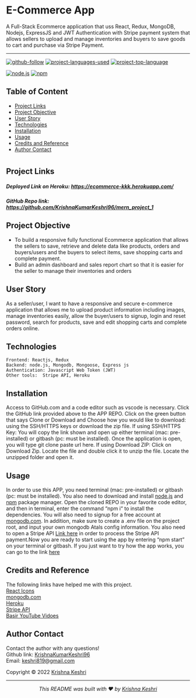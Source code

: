 # E-Commerce App

A Full-Stack Ecommerce application that uss React, Redux, MongoDB, Nodejs, ExpressJS and JWT Authentication with Stripe payment system that allows sellers to upload and manage inventories and buyers to save goods to cart and purchase via Stripe Payment.

<hr>

[![github-follow](https://img.shields.io/github/followers/KrishnaKumarKeshri96?label=Follow&logoColor=purple&style=social)](https://github.com/KrishnaKumarKeshri96)
[![project-languages-used](https://img.shields.io/github/languages/count/KrishnaKumarKeshri96/mern_project_1)](https://github.com/KrishnaKumarKeshri96/mern_project_1)
[![project-top-language](https://img.shields.io/github/languages/top/KrishnaKumarKeshri96/mern_project_1?color=blueviolet)](https://github.com/KrishnaKumarKeshri96/mern_project_1)

[![node.js](https://img.shields.io/node/v/c?color=pink)](https://nodejs.org/en/)
[![npm](https://img.shields.io/npm/v/npm?color=blue&logo=npm)](https://www.npmjs.com/package/inquirer)

## Table of Content

- [ Project Links ](#Project-Links)
- [ Project Objective ](#Project-Objective)
- [ User Story ](#User-Story)
- [ Technologies ](#Technologies)
- [ Installation ](#Installation)
- [ Usage ](#Usage)
- [ Credits and Reference ](#Credits-and-Reference)
- [ Author Contact ](#Author-Contact)

#

## Project Links

##### Deployed Link on Heroku: https://ecommerce-kkk.herokuapp.com/

##### GitHub Repo link: https://github.com/KrishnaKumarKeshri96/mern_project_1

## Project Objective

- To build a responsive fully functional Ecommerce application that allows the sellers to save, retrieve and delete data like products, orders and buyers/users and the buyers to select items, save shopping carts and complete payment.
- Build an admin dashboard and sales report chart so that it is easier for the seller to manage their inventories and orders

## User Story

As a seller/user, I want to have a responsive and secure e-commerce application that allows me to upload product information including images, manage inventories easily, allow the buyer/users to signup, login and reset password, search for products, save and edit shopping carts and complete orders online.

## Technologies

```
Frontend: Reactjs, Redux
Backend: node.js, Mongodb, Mongoose, Express js
Authentication: Javascript Web Token (JWT)
Other tools:  Stripe API, Heroku

```

## Installation

Access to GitHub.com and a code editor such as vscode is necessary. Click the GitHub link provided above to the APP REPO. Click on the green button that says Clone or Download and Choose how you would like to download: using the SSH/HTTPS keys or download the zip file. If using SSH/HTTPS Key: You will copy the link shown and open up either terminal (mac: pre-installed) or gitbash (pc: must be installed). Once the application is open, you will type git clone paste url here. If using Download ZIP: Click on Download Zip. Locate the file and double click it to unzip the file. Locate the unzipped folder and open it.

## Usage

In order to use this APP, you need terminal (mac: pre-installed) or gitbash (pc: must be installed). You also need to download and install [node.js](https://nodejs.org/en/) and [npm](www.npmjs.com) package manager. Open the cloned REPO in your favorite code editor, and then in terminal, enter the command “npm i“ to install the dependencies. You will also need to signup for a free account at [mongodb.com](https://www.mongodb.com/). In addition, make sure to create a .env file on the project root, and input your own mongodb Atals config information. You also need to open a Stripe API [Link here](https://dashboard.stripe.com/register) in order to process the Stripe API payment.Now you are ready to start using the app by entering “npm start” on your terminal or gitbash. If you just want to try how the app works, you can go to the link [here](https://ecommerce-kkk.herokuapp.com/)

## Credits and Reference

The following links have helped me with this project. <br> [React Icons](https://react-icons.github.io/react-icons/) <br> [mongodb.com](https://www.mongodb.com/)<br> [Heroku](https://heroku.com) <br> [Stripe API](https://dashboard.stripe.com/) <br> [Basir YouTube Vidoes](https://www.youtube.com/watch?v=TRCDsB9i3bI)

## Author Contact

Contact the author with any questions!<br>
Github link: [KrishnaKumarKeshri96](https://github.com/KrishnaKumarKeshri96/)<br>
Email: keshri819@gmail.com

Copyright © 2022 [Krishna Keshri](http://krishna-keshri.vercel.app/)

  <hr>
  <p align='center'><i>
  This README was built with ❤️ by <a href="http://krishna-keshri.vercel.app/"> Krishna Keshri</a>
</i></p>
